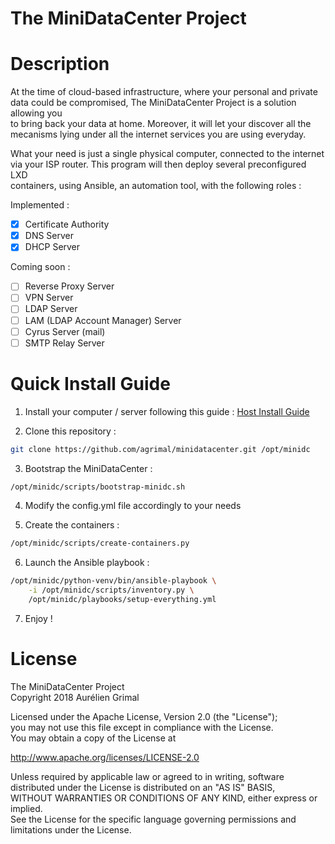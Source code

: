 # The MiniDataCenter Project

Description
===========

At the time of cloud-based infrastructure, where your personal and private  
data could be compromised, The MiniDataCenter Project is a solution allowing you  
to bring back your data at home. Moreover, it will let your discover all the  
mecanisms lying under all the internet services you are using everyday.

What your need is just a single physical computer, connected to the internet  
via your ISP router. This program will then deploy several preconfigured LXD  
containers, using Ansible, an automation tool, with the following roles :

Implemented :
- [x] Certificate Authority
- [x] DNS Server
- [x] DHCP Server

Coming soon :
- [ ] Reverse Proxy Server
- [ ] VPN Server
- [ ] LDAP Server
- [ ] LAM (LDAP Account Manager) Server
- [ ] Cyrus Server (mail)
- [ ] SMTP Relay Server

Quick Install Guide
===================

1. Install your computer / server following this guide :
[Host Install Guide](docs/host_install_guide.md)

2. Clone this repository :

```bash
git clone https://github.com/agrimal/minidatacenter.git /opt/minidc
```

3. Bootstrap the MiniDataCenter :

```bash
/opt/minidc/scripts/bootstrap-minidc.sh
```

4. Modify the config.yml file accordingly to your needs

5. Create the containers :

```bash
/opt/minidc/scripts/create-containers.py
```

6. Launch the Ansible playbook :

```bash
/opt/minidc/python-venv/bin/ansible-playbook \
    -i /opt/minidc/scripts/inventory.py \
    /opt/minidc/playbooks/setup-everything.yml
```

7. Enjoy !

License
=======

 The MiniDataCenter Project  
 Copyright 2018 Aurélien Grimal

 Licensed under the Apache License, Version 2.0 (the "License");  
 you may not use this file except in compliance with the License.  
 You may obtain a copy of the License at  

   http://www.apache.org/licenses/LICENSE-2.0

 Unless required by applicable law or agreed to in writing, software  
 distributed under the License is distributed on an "AS IS" BASIS,  
 WITHOUT WARRANTIES OR CONDITIONS OF ANY KIND, either express or implied.  
 See the License for the specific language governing permissions and  
 limitations under the License.
